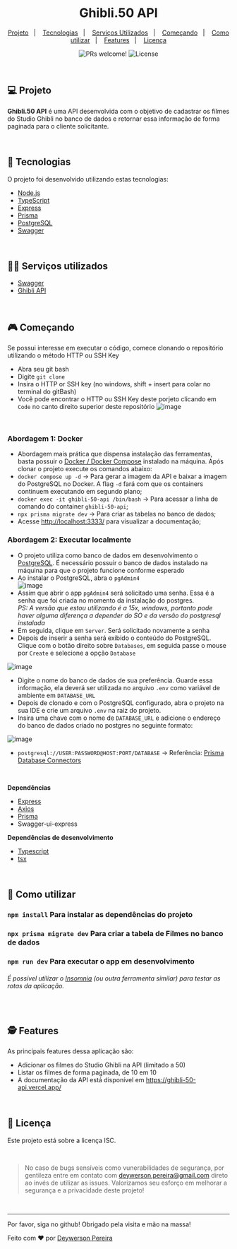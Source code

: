 <h1 align="center">
  Ghibli.50 API
</h1>

<p align="center">
  <a href="#-projeto">Projeto</a>&nbsp;&nbsp;&nbsp;|&nbsp;&nbsp;&nbsp;
  <a href="#-tecnologias">Tecnologias</a>&nbsp;&nbsp;&nbsp;|&nbsp;&nbsp;&nbsp;
  <a href="#-serviços-utilizados">Serviços Utilizados</a>&nbsp;&nbsp;&nbsp;|&nbsp;&nbsp;&nbsp;
  <a href="#-começando">Começando</a>&nbsp;&nbsp;&nbsp;|&nbsp;&nbsp;&nbsp;
  <a href="#-como-utilizar">Como utilizar</a>&nbsp;&nbsp;&nbsp;|&nbsp;&nbsp;&nbsp;
  <a href="#-features">Features</a>&nbsp;&nbsp;&nbsp;|&nbsp;&nbsp;&nbsp;
  <a href="#memo-licença">Licença</a>
</p>

<p align="center">
 <img src="https://img.shields.io/static/v1?label=PRs&message=welcome&color=49AA26&labelColor=000000" alt="PRs welcome!" />

  <img alt="License" src="https://img.shields.io/static/v1?label=license&message=ISC&color=49AA26&labelColor=000000">
</p>

<br>

## 💻 Projeto

**Ghibli.50 API** é uma API desenvolvida com o objetivo de cadastrar os filmes do Studio Ghibli no banco de dados e retornar essa informação de forma paginada para o cliente solicitante.

<br>

## 🚀 Tecnologias

O projeto foi desenvolvido utilizando estas tecnologias:

- [Node.js](https://nodejs.org/en/)
- [TypeScript](https://www.typescriptlang.org/)
- [Express](https://expressjs.com/pt-br/)
- [Prisma](https://www.prisma.io/)
- [PostgreSQL](https://www.postgresql.org/about/)
- [Swagger](https://swagger.io/)

<br>

## 👨‍🔧 Serviços utilizados

- [Swagger](https://swagger.io/)
- [Ghibli API](https://ghibliapi.vercel.app/)

<br>

## 🎮 Começando

Se possui interesse em executar o código, comece clonando o repositório utilizando o método HTTP ou SSH Key

- Abra seu git bash
- Digite `git clone`
- Insira o HTTP or SSH key (no windows, shift + insert para colar no terminal do gitBash)
- Você pode encontrar o HTTP ou SSH Key deste porjeto clicando em `Code` no canto direito superior deste repositório
![image](https://user-images.githubusercontent.com/79553681/201434236-939ec527-f22b-4ddb-b7b0-1a61d5d4ff2d.png)

</br>

### Abordagem 1: Docker
- Abordagem mais prática que dispensa instalação das ferramentas, basta possuir o [Docker / Docker Compose](https://www.docker.com/) instalado na máquina. Após clonar o projeto execute os comandos abaixo:
- `docker compose up -d` -> Para gerar a imagem da API e baixar a imagem do PostgreSQL no Docker. A flag `-d` fará com que os containers continuem executando em segundo plano;
-  `docker exec -it ghibli-50-api /bin/bash` -> Para acessar a linha de comando do container `ghibli-50-api`;
-  `npx prisma migrate dev` -> Para criar as tabelas no banco de dados;
-  Acesse [http://localhost:3333/](http://localhost:3333/) para visualizar a documentação;

### Abordagem 2: Executar localmente
- O projeto utiliza como banco de dados em desenvolvimento o <a href="https://www.postgresql.org/">PostgreSQL</a>. É necessário possuir o banco de dados instalado na máquina para que o projeto funcione conforme esperado
- Ao instalar o PostgreSQL, abra o `pgAdmin4` </br>
![image](https://user-images.githubusercontent.com/79553681/201434817-daeba8c9-1e2b-4be3-ba66-3979ff76273c.png)
- Assim que abrir o app `pgAdmin4` será solicitado uma senha. Essa é a senha que foi criada no momento da instalação do postgres. </br>
_PS: A versão que estou utilizando é a 15x, windows, portanto pode haver alguma diferença a depender do SO e da versão do postgresql instalada_ </br>
- Em seguida, clique em `Server`. Será solicitado novamente a senha </br>
- Depois de inserir a senha será exibido o conteúdo do PostgreSQL. Clique com o botão direito sobre `Databases`, em seguida passe o mouse por `Create` e selecione a opção `Database` </br>

![image](https://user-images.githubusercontent.com/79553681/201435366-4b2acf93-db61-436e-993c-8f9016f82919.png) 
</br>
- Digite o nome do banco de dados de sua preferência. Guarde essa informação, ela deverá ser utilizada no arquivo `.env` como variável de ambiente em `DATABASE_URL`
- Depois de clonado e com o PostgreSQL configurado, abra o projeto na sua IDE e crie um arquivo `.env` na raiz do projeto. </br>
- Insira uma chave com o nome de `DATABASE_URL` e adicione o endereço do banco de dados criado no postgres no seguinte formato: </br>

![image](https://user-images.githubusercontent.com/79553681/201436285-92135824-ecd1-423e-af04-99ab6e617c8d.png) </br>

- `postgresql://USER:PASSWORD@HOST:PORT/DATABASE` -> Referência: [Prisma Database Connectors](https://www.prisma.io/docs/concepts/database-connectors/postgresql) </br>

<br>

**Dependências**
- [Express](https://expressjs.com/pt-br/)
- [Axios](https://axios-http.com/ptbr/docs/intro)
- [Prisma](https://www.prisma.io/)
- Swagger-ui-express


**Dependências de desenvolvimento**
- [Typescript](https://www.typescriptlang.org/)
- [tsx](https://www.npmjs.com/package/tsx) 
<br>

## 📌 Como utilizar

### `npm install` Para instalar as dependências do projeto
### `npx prisma migrate dev` Para criar a tabela de Filmes no banco de dados
### `npm run dev` Para executar o app em desenvolvimento

<h6> É possível utilizar o <a href="https://insomnia.rest/download">Insomnia</a> (ou outra ferramenta similar) para testar as rotas da aplicação.</h6>
<br>

## 🕵 Features

As principais features dessa aplicação são:

- Adicionar os filmes do Studio Ghibli na API (limitado a 50)
- Listar os filmes de forma paginada, de 10 em 10
- A documentação da API está disponível em <a target="_blank" rel="noreferrer noopener" href="https://ghibli-50-api.vercel.app/">https://ghibli-50-api.vercel.app/</a>

<br>

## :memo: Licença

Este projeto está sobre a licença ISC.

<br>

 > No caso de bugs sensíveis como vunerabilidades de segurança, por gentileza entre em contato com
 > <a href = "mailto:deywerson.pereira@gmail.com">deywerson.pereira@gmail.com</a> direto ao invés de utilizar as issues. Valorizamos seu esforço
 > em melhorar a segurança e a privacidade deste projeto!
 <br>
 
---
  

Por favor, siga no github! Obrigado pela visita e mão na massa!

Feito com ♥ por <a href="https://github.com/deywersonp">Deywerson Pereira</a>
